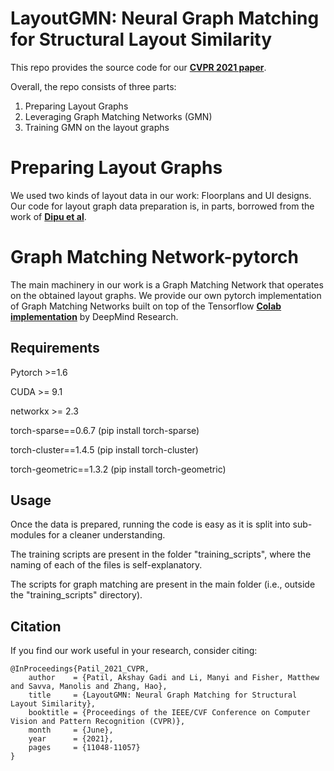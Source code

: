 # LayoutGMN: Neural Graph Matching for Structural Layout Similarity
This repo provides the source code for our **[CVPR 2021 paper](https://openaccess.thecvf.com/content/CVPR2021/papers/Patil_LayoutGMN_Neural_Graph_Matching_for_Structural_Layout_Similarity_CVPR_2021_paper.pdf)**.

Overall, the repo consists of three parts:

1) Preparing Layout Graphs
2) Leveraging Graph Matching Networks (GMN)
3) Training GMN on the layout graphs

# Preparing Layout Graphs
We used two kinds of layout data in our work: Floorplans and UI designs.
Our code for layout graph data preparation is, in parts, borrowed from the work of **[Dipu et al](https://github.com/dips4717/gcn-cnn)**.
# Graph Matching Network-pytorch
The main machinery in our work is a Graph Matching Network that operates on the obtained layout graphs. 
We provide our own pytorch implementation of Graph Matching Networks built on top of the Tensorflow **[Colab implementation](https://colab.research.google.com/github/deepmind/deepmind_research/blob/master/graph_matching_networks/graph_matching_networks.ipynb)** by DeepMind Research.

## Requirements
Pytorch >=1.6

CUDA >= 9.1 

networkx >= 2.3

torch-sparse==0.6.7 (pip install torch-sparse)

torch-cluster==1.4.5 (pip install torch-cluster)

torch-geometric==1.3.2 (pip install torch-geometric)


## Usage
Once the data is prepared, running the code is easy as it is split into sub-modules for a cleaner understanding.

The training scripts are present in the folder "training_scripts", where the naming of each of the files is self-explanatory.

The scripts for graph matching are present in the main folder (i.e., outside the "training_scripts" directory).

## Citation
If you find our work useful in your research, consider citing:

```
@InProceedings{Patil_2021_CVPR,
    author    = {Patil, Akshay Gadi and Li, Manyi and Fisher, Matthew and Savva, Manolis and Zhang, Hao},
    title     = {LayoutGMN: Neural Graph Matching for Structural Layout Similarity},
    booktitle = {Proceedings of the IEEE/CVF Conference on Computer Vision and Pattern Recognition (CVPR)},
    month     = {June},
    year      = {2021},
    pages     = {11048-11057}
}
```
